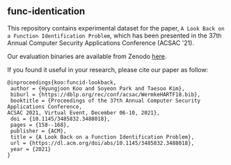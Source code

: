## func-identication

This repository contains experimental dataset for 
the paper, `A Look Back on a Function Identification Problem`,
which has been presented in the 37th Annual Computer Security Applications Conference (ACSAC '21).

Our evaluation binaries are available from Zenodo [here](https://zenodo.org/record/5797192#.YcKYzGhBxoY).

If you found it useful in your research, please cite our paper as follow:

```
@inproceedings{koo:funcid-lookback,
 author = {Hyungjoon Koo and Soyeon Park and Taesoo Kim},
 biburl = {https://dblp.org/rec/conf/acsac/WermkeHARTF18.bib},
 booktitle = {Proceedings of the 37th Annual Computer Security Applications Conference,
ACSAC 2021, Virtual Event, December 06-10, 2021},
 doi = {10.1145/3485832.3488018},
 pages = {158--168},
 publisher = {ACM},
 title = {A Look Back on a Function Identification Problem},
 url = {https://dl.acm.org/doi/abs/10.1145/3485832.3488018},
 year = {2021}
}
```
